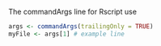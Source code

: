 The commandArgs line for Rscript use

```R
args <- commandArgs(trailingOnly = TRUE)
myFile <- args[1] # example line
```
